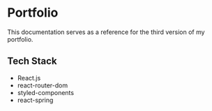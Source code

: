 # Portfolio

This documentation serves as a reference for the third version of my portfolio.

## Tech Stack

- React.js
- react-router-dom
- styled-components
- react-spring